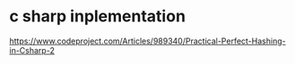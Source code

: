

# c sharp inplementation
https://www.codeproject.com/Articles/989340/Practical-Perfect-Hashing-in-Csharp-2
